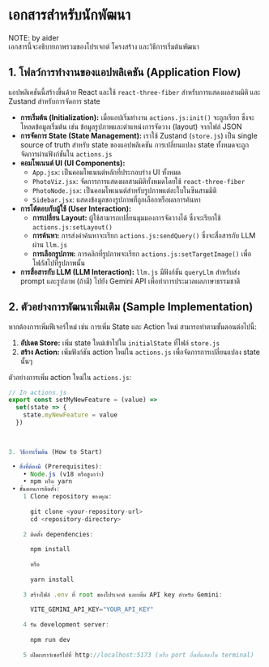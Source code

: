 # เอกสารสำหรับนักพัฒนา                                                                                        
NOTE: by aider                                                                                                              
เอกสารนี้จะอธิบายภาพรวมของโปรเจกต์ โครงสร้าง และวิธีการเริ่มต้นพัฒนา                                          
                                                                                                              
## 1. โฟลว์การทำงานของแอปพลิเคชัน (Application Flow)                                                          
                                                                                                              
แอปพลิเคชันนี้สร้างขึ้นด้วย React และใช้ `react-three-fiber` สำหรับการแสดงผลสามมิติ และ Zustand สำหรับการจัดการ state
                                                                                                              
-   **การเริ่มต้น (Initialization):** เมื่อแอปเริ่มทำงาน `actions.js:init()` จะถูกเรียก ซึ่งจะโหลดข้อมูลเริ่มต้น เช่น
ข้อมูลรูปภาพและตำแหน่งการจัดวาง (layout) จากไฟล์ JSON                                                         
-   **การจัดการ State (State Management):** เราใช้ Zustand (`store.js`) เป็น single source of truth สำหรับ state
ของแอปพลิเคชัน การเปลี่ยนแปลง state ทั้งหมดจะถูกจัดการผ่านฟังก์ชันใน `actions.js`                             
-   **คอมโพเนนต์ UI (UI Components):**                                                                        
    -   `App.jsx`: เป็นคอมโพเนนต์หลักที่ประกอบร่าง UI ทั้งหมด                                                 
    -   `PhotoViz.jsx`: จัดการการแสดงผลสามมิติทั้งหมดโดยใช้ `react-three-fiber`                               
    -   `PhotoNode.jsx`: เป็นคอมโพเนนต์สำหรับรูปภาพแต่ละใบในซีนสามมิติ                                        
    -   `Sidebar.jsx`: แสดงข้อมูลของรูปภาพที่ถูกเลือกหรือผลการค้นหา                                           
-   **การโต้ตอบกับผู้ใช้ (User Interaction):**                                                                
    -   **การเปลี่ยน Layout:** ผู้ใช้สามารถเปลี่ยนมุมมองการจัดวางได้ ซึ่งจะเรียกใช้ `actions.js:setLayout()`  
    -   **การค้นหา:** การส่งคำค้นหาจะเรียก `actions.js:sendQuery()` ซึ่งจะสื่อสารกับ LLM ผ่าน `llm.js`        
    -   **การเลือกรูปภาพ:** การคลิกที่รูปภาพจะเรียก `actions.js:setTargetImage()` เพื่อโฟกัสไปที่รูปภาพนั้น   
-   **การสื่อสารกับ LLM (LLM Interaction):** `llm.js` มีฟังก์ชัน `queryLlm` สำหรับส่ง prompt และรูปภาพ (ถ้ามี) ไปยัง Gemini
API เพื่อทำการประมวลผลภาษาธรรมชาติ                                                                            
                                                                                                              
## 2. ตัวอย่างการพัฒนาเพิ่มเติม (Sample Implementation)                                                       
                                                                                                              
หากต้องการเพิ่มฟีเจอร์ใหม่ เช่น การเพิ่ม State และ Action ใหม่ สามารถทำตามขั้นตอนต่อไปนี้:                    
                                                                                                              
1.  **อัปเดต Store:** เพิ่ม state ใหม่เข้าไปใน `initialState` ที่ไฟล์ `store.js`                              
2.  **สร้าง Action:** เพิ่มฟังก์ชัน action ใหม่ใน `actions.js` เพื่อจัดการการเปลี่ยนแปลง state นั้นๆ          
                                                                                                              
ตัวอย่างการเพิ่ม action ใหม่ใน `actions.js`:                                                                  
```javascript                                                                                                 
// In actions.js                                                                                              
export const setMyNewFeature = (value) =>                                                                     
  set(state => {                                                                                              
    state.myNewFeature = value                                                                                
  })                                                                                                          
                                                                                                              


3. วิธีการเริ่มต้น (How to Start)                                                                             

 • สิ่งที่ต้องมี (Prerequisites):                                                                             
    • Node.js (v18 หรือสูงกว่า)                                                                               
    • npm หรือ yarn                                                                                           
 • ขั้นตอนการติดตั้ง:                                                                                         
    1 Clone repository ของคุณ:                                                                                
                                                                                                              
      git clone <your-repository-url>                                                                         
      cd <repository-directory>                                                                               
                                                                                                              
    2 ติดตั้ง dependencies:                                                                                   
                                                                                                              
      npm install                                                                                             
                                                                                                              
      หรือ                                                                                                    
                                                                                                              
      yarn install                                                                                            
                                                                                                              
    3 สร้างไฟล์ .env ที่ root ของโปรเจกต์ และเพิ่ม API key สำหรับ Gemini:                                     
                                                                                                              
      VITE_GEMINI_API_KEY="YOUR_API_KEY"                                                                      
                                                                                                              
    4 รัน development server:                                                                                 
                                                                                                              
      npm run dev                                                                                             
                                                                                                              
    5 เปิดเบราว์เซอร์ไปที่ http://localhost:5173 (หรือ port อื่นที่แสดงใน terminal) 